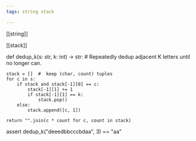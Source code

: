 ```yaml
---
tags: string stack

---
```


[[string]]

[[stack]]

def dedup_k(s: str, k: int) -> str:
    # Repeatedly dedup adjacent K letters until no longer can.

    stack = []  #  keep (char, count) tuples
    for c in s:
        if stack and stack[-1][0] == c:
            stack[-1][1] += 1
            if stack[-1][1] == k:
                stack.pop()
        else:
            stack.append([c, 1])

    return "".join(c * count for c, count in stack)


assert dedup_k("deeedbbcccbdaa", 3) == "aa"
```

